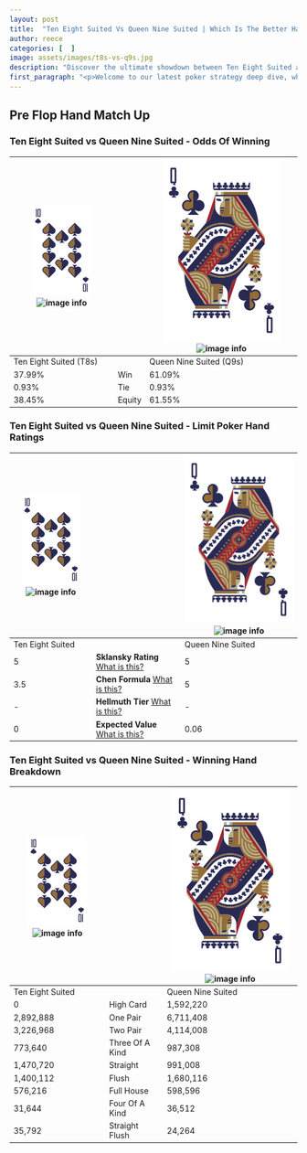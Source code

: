 ```yaml
---
layout: post
title:  "Ten Eight Suited Vs Queen Nine Suited | Which Is The Better Hand In Poker? A Complete Guide"
author: reece
categories: [  ]
image: assets/images/t8s-vs-q9s.jpg
description: "Discover the ultimate showdown between Ten Eight Suited and Queen Nine Suited in poker! Uncover the odds, strategies, and scenarios where one hand triumphs over the other. Get ready to up your poker game with this thrilling analysis."
first_paragraph: "<p>Welcome to our latest poker strategy deep dive, where we're pitting two distinct hands against each other in a high-stakes showdown: Ten Eight Suited vs Queen Nine Suited.</p><p>In the dynamic world of poker, every decision counts, and knowing which hand holds the upper hand is key to your success at the table.</p><p>In this article, we'll dissect these two hands, explore the scenarios where one dominates the other, and equip you with the knowledge to make strategic choices that can tip the odds in your favor.</p><p>Get ready to unravel the intriguing dynamics of these poker hands and elevate your game to new heights.</p>"
---
```




[comment]: # (sp0)

## Pre Flop Hand Match Up

<div class="table hand-ratings" markdown="1"> 



### Ten Eight Suited vs Queen Nine Suited - Odds Of Winning


    
| ![image info](assets/images/hand1/T.png) ![image info](assets/images/hand1/8s.png) |  | ![image info](assets/images/hand2/Q.png) ![image info](assets/images/hand2/9s.png) |
| -------- | -------- | -------- |
| Ten Eight Suited (T8s) |  | Queen Nine Suited (Q9s) |
| 37.99% | Win | 61.09% |
| 0.93% | Tie | 0.93% |
| 38.45% | Equity | 61.55% |




[comment]: # (sp1)



### Ten Eight Suited vs Queen Nine Suited - Limit Poker Hand Ratings


    
| ![image info](assets/images/hand1/T.png) ![image info](assets/images/hand1/8s.png) |  | ![image info](assets/images/hand2/Q.png) ![image info](assets/images/hand2/9s.png) |
| -------- | -------- | -------- |
| Ten Eight Suited |  | Queen Nine Suited |
| 5 | **Sklansky Rating** [What is this?](/sklansky-rating-explained) | 5 |
| 3.5 | **Chen Formula** [What is this?](/chen-formula-explained) | 5 |
| - | **Hellmuth Tier** [What is this?](/Hellmuth-tier-explained) | - |
| 0 | **Expected Value** [What is this?](/expected-value-explained) | 0.06 |




[comment]: # (sp2)



### Ten Eight Suited vs Queen Nine Suited - Winning Hand Breakdown


    
| ![image info](assets/images/hand1/T.png) ![image info](assets/images/hand1/8s.png) |  | ![image info](assets/images/hand2/Q.png) ![image info](assets/images/hand2/9s.png) |
| -------- | -------- | -------- |
| Ten Eight Suited |  | Queen Nine Suited |
| 0 | High Card | 1,592,220 |
| 2,892,888 | One Pair | 6,711,408 |
| 3,226,968 | Two Pair | 4,114,008 |
| 773,640 | Three Of A Kind | 987,308 |
| 1,470,720 | Straight | 991,008 |
| 1,400,112 | Flush | 1,680,116 |
| 576,216 | Full House | 598,596 |
| 31,644 | Four Of A Kind | 36,512 |
| 35,792 | Straight Flush | 24,264 |




[comment]: # (sp3)



</div>

[comment]: # (sp4)



[comment]: # (sp5)

